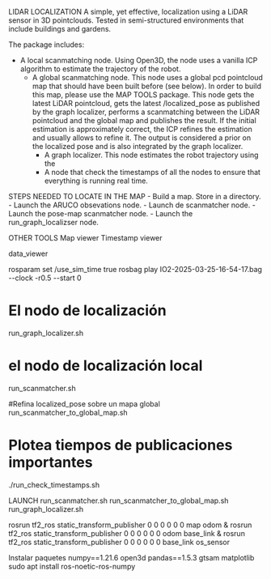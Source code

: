LIDAR LOCALIZATION
A simple, yet effective, localization using a LiDAR sensor in 3D pointclouds.
Tested in semi-structured environments that include buildings and gardens.

The package includes:
- A local scanmatching node. Using Open3D, the node uses a vanilla ICP algorithm to 
estimate the trajectory of the robot.
  - A global scanmatching node. This node uses a global pcd pointcloud map that should
    have been built before (see below). In order to build this map, please use the MAP TOOLS package.
    This node gets the latest LiDAR pointcloud, gets the latest /localized_pose as published by the graph localizer, performs
    a scanmatching between the LiDAR pointcloud and the global map and publishes the result. If the initial estimation
    is approximately correct, the ICP refines the estimation and usually allows to refine it. The output is considered
    a prior on the localized pose and is also integrated by the graph localizer.
    - A graph localizer. This node estimates the robot trajectory using the
    - A node that check the timestamps of all the nodes to ensure that everything is running real time.

STEPS NEEDED TO LOCATE IN THE MAP
    - Build a map. Store in a directory.
    - Launch the ARUCO obsevations node.
    - Launch de scanmatcher node.
    - Launch the pose-map scanmatcher node.
    - Launch the run_graph_localizser node.


OTHER TOOLS
Map viewer
Timestamp viewer

data_viewer

rosparam set /use_sim_time true
rosbag play IO2-2025-03-25-16-54-17.bag --clock -r0.5 --start 0

# El nodo de localización
run_graph_localizer.sh

# el nodo de localización local
run_scanmatcher.sh

#Refina localized_pose sobre un mapa global
run_scanmatcher_to_global_map.sh

# Plotea tiempos de publicaciones importantes
./run_check_timestamps.sh


LAUNCH
run_scanmatcher.sh
run_scanmatcher_to_global_map.sh
run_graph_localizer.sh





rosrun tf2_ros static_transform_publisher 0 0 0 0 0 0 map odom &
rosrun tf2_ros static_transform_publisher 0 0 0 0 0 0 odom base_link &
rosrun tf2_ros static_transform_publisher 0 0 0 0 0 0 base_link os_sensor 



Instalar paquetes
numpy==1.21.6
open3d
pandas==1.5.3
gtsam
matplotlib
sudo apt install ros-noetic-ros-numpy

